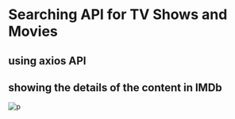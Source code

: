 # Searching API for TV Shows and Movies

## using axios API

## showing the details of the content in IMDb
![p](https://github.com/Yo445/Movie-Search_ApI/assets/130509394/4985bdc7-8ce7-472e-8549-434482577843)
